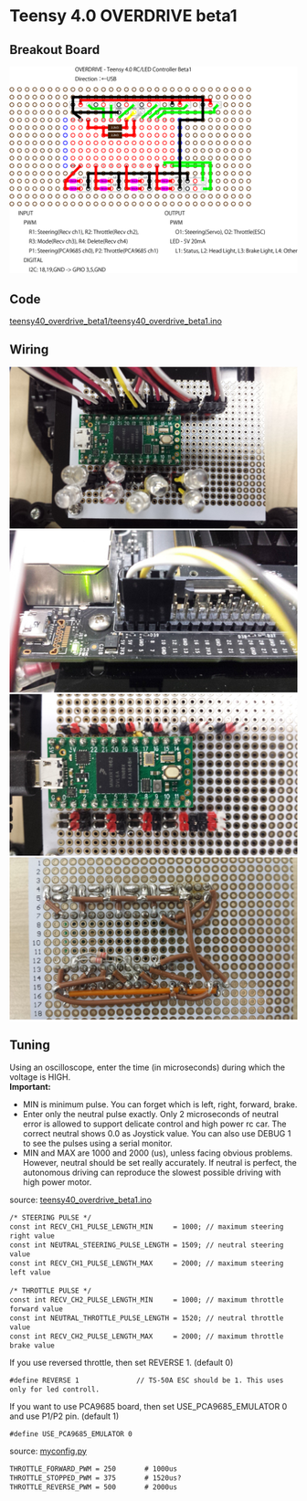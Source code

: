# Teensy 4.0 OVERDRIVE beta1

## Breakout Board
![](./teensy40_overdrive_beta1/teensy40_overdrive_beta1.png)<br>

## Code
[teensy40_overdrive_beta1/teensy40_overdrive_beta1.ino](./teensy40_overdrive_beta1/teensy40_overdrive_beta1.ino)

## Wiring
![](./teensy40_overdrive_beta1/wire1.jpg)<br>
![](./teensy40_overdrive_beta1/wire2.jpg)<br>
![](./teensy40_overdrive_beta1/wire3.jpg)<br>
![](./teensy40_overdrive_beta1/reverse.jpg)<br>

## Tuning
Using an oscilloscope, enter the time (in microseconds) during which the voltage is HIGH.<br>
<b>Important:</b><br>
* MIN is minimum pulse. You can forget which is left, right, forward, brake.</b>
* Enter only the neutral pulse exactly. Only 2 microseconds of neutral error is allowed to support delicate control and high power rc car. The correct neutral shows 0.0 as Joystick value. You can also use DEBUG 1 to see the pulses using a serial monitor.<br>
* MIN and MAX are 1000 and 2000 (us), unless facing obvious problems. However, neutral should be set really accurately. If neutral is perfect, the autonomous driving can reproduce the slowest possible driving with high power motor.<br>

source: [teensy40_overdrive_beta1.ino](teensy40_overdrive_beta1/teensy40_overdrive_beta1.ino)
```
/* STEERING PULSE */
const int RECV_CH1_PULSE_LENGTH_MIN     = 1000; // maximum steering right value
const int NEUTRAL_STEERING_PULSE_LENGTH = 1509; // neutral steering value
const int RECV_CH1_PULSE_LENGTH_MAX     = 2000; // maximum steering left value

/* THROTTLE PULSE */
const int RECV_CH2_PULSE_LENGTH_MIN     = 1000; // maximum throttle forward value
const int NEUTRAL_THROTTLE_PULSE_LENGTH = 1520; // neutral throttle value
const int RECV_CH2_PULSE_LENGTH_MAX     = 2000; // maximum throttle brake value
```
If you use reversed throttle, then set REVERSE 1. (default 0)
```
#define REVERSE 1              // TS-50A ESC should be 1. This uses only for led controll.
```
If you want to use PCA9685 board, then set USE_PCA9685_EMULATOR 0 and use P1/P2 pin. (default 1)
```
#define USE_PCA9685_EMULATOR 0
```

source: [myconfig.py](donkeycar311/myconfig.py.nano_120fps)
```
THROTTLE_FORWARD_PWM = 250       # 1000us
THROTTLE_STOPPED_PWM = 375       # 1520us?
THROTTLE_REVERSE_PWM = 500       # 2000us
```

